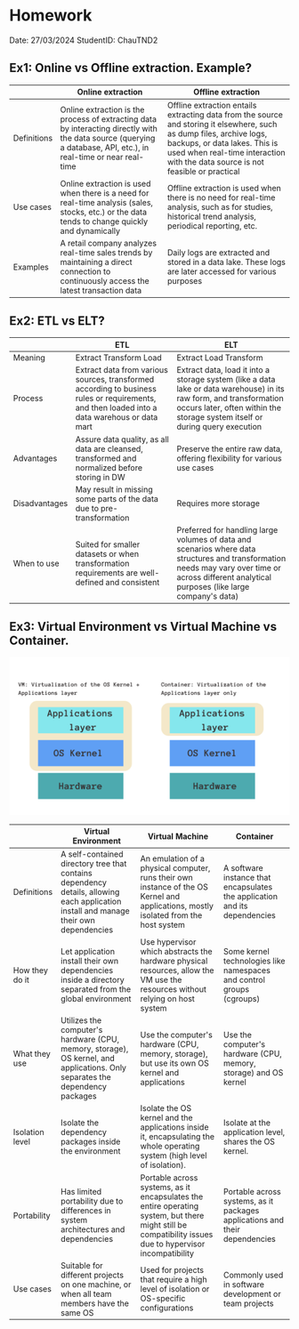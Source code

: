 # Homework

Date: 27/03/2024
StudentID: ChauTND2

## Ex1: Online vs Offline extraction. Example?
|             | Online extraction                                                                                                                                                 | Offline extraction                                                                                                                                                                                                                       |
| ----------- | ----------------------------------------------------------------------------------------------------------------------------------------------------------------- | ---------------------------------------------------------------------------------------------------------------------------------------------------------------------------------------------------------------------------------------- |
| Definitions | Online extraction is the process of extracting data by interacting directly with the data source (querying a database, API, etc.), in real-time or near real-time | Offline extraction entails extracting data from the source and storing it elsewhere, such as dump files, archive logs, backups, or data lakes. This is used when real-time interaction with the data source is not feasible or practical |
| Use cases   | Online extraction is used when there is a need for real-time analysis (sales, stocks, etc.) or the data tends to change quickly and dynamically                   | Offline extraction is used when there is no need for real-time analysis, such as for studies, historical trend analysis, periodical reporting, etc.                                                                                      |
| Examples    | A retail company analyzes real-time sales trends by maintaining a direct connection to continuously access the latest transaction data                            | Daily logs are extracted and stored in a data lake. These logs are later accessed for various purposes                                                                                                                                   |

## Ex2: ETL vs ELT?
|               | ETL                                                                                                                                           | ELT                                                                                                                                                                                                 |
| ------------- | --------------------------------------------------------------------------------------------------------------------------------------------- | --------------------------------------------------------------------------------------------------------------------------------------------------------------------------------------------------- |
| Meaning       | Extract Transform Load                                                                                                                        | Extract Load Transform                                                                                                                                                                              |
| Process       | Extract data from various sources, transformed according to business rules or requirements, and then loaded into a data warehous or data mart | Extract data, load it into a storage system (like a data lake or data warehouse) in its raw form, and transformation occurs later, often within the storage system itself or during query execution |
| Advantages    | Assure data quality, as all data are cleansed, transformed and normalized before storing in DW                                                | Preserve the entire raw data, offering flexibility for various use cases                                                                                                                            |
| Disadvantages | May result in missing some parts of the data due to pre-transformation                                                                        | Requires more storage                                                                                                                                                                               |
| When to use   | Suited for smaller datasets or when transformation requirements are well-defined and consistent                                               | Preferred for handling large volumes of data and scenarios where data structures and transformation needs may vary over time or across different analytical purposes (like large company's data)    |

## Ex3: Virtual Environment vs Virtual Machine vs Container.

![](Images/Pasted%20image%2020240528112938.png)

|                 | Virtual Environment                                                                                                                   | Virtual Machine                                                                                                                                          | Container                                                                   |
| --------------- | ------------------------------------------------------------------------------------------------------------------------------------- | -------------------------------------------------------------------------------------------------------------------------------------------------------- | --------------------------------------------------------------------------- |
| Definitions     | A self-contained directory tree that contains dependency details, allowing each application install and manage their own dependencies | An emulation of a physical computer, runs their own instance of the OS Kernel and applications, mostly isolated from the host system                     | A software instance that encapsulates the application and its dependencies  |
| How they do it  | Let application install their own dependencies inside a directory separated from the global environment                               | Use hypervisor which abstracts the hardware physical resources, allow the VM use the resources without relying on host system                            | Some kernel technologies like namespaces and control groups (cgroups)       |
| What they use   | Utilizes the computer's hardware (CPU, memory, storage), OS kernel, and applications. Only separates the dependency packages          | Use the computer's hardware (CPU, memory, storage), but use its own OS kernel and applications                                                           | Use the computer's hardware (CPU, memory, storage) and OS kernel            |
| Isolation level | Isolate the dependency packages inside the environment                                                                                | Isolate the OS kernel and the applications inside it, encapsulating the whole operating system (high level of isolation).                                | Isolate at the application level, shares the OS kernel.                     |
| Portability     | Has limited portability due to differences in system architectures and dependencies                                                   | Portable across systems, as it encapsulates the entire operating system, but there might still be compatibility issues due to hypervisor incompatibility | Portable across systems, as it packages applications and their dependencies |
| Use cases       | Suitable for different projects on one machine, or when all team members have the same OS                                             | Used for projects that require a high level of isolation or OS-specific configurations                                                                   | Commonly used in software development or team projects                      |
